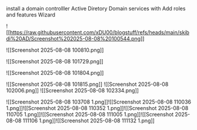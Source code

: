 install a domain controlller
Active Diretory Domain services with Add roles and features Wizard

![[https://raw.githubusercontent.com/xDU00/blogstuff/refs/heads/main/skibdi%20AD/Screenshot%202025-08-08%20100544.png]]

![[Screenshot 2025-08-08 100810.png]]

![[Screenshot 2025-08-08 101729.png]]

![[Screenshot 2025-08-08 101804.png]]

![[Screenshot 2025-08-08 101815.png]]
![[Screenshot 2025-08-08 102006.png]]
![[Screenshot 2025-08-08 102334.png]]

![[Screenshot 2025-08-08 103708 1.png]]![[Screenshot 2025-08-08 110036 1.png]]![[Screenshot 2025-08-08 110352 1.png]]![[Screenshot 2025-08-08 110705 1.png]]![[Screenshot 2025-08-08 111005 1.png]]![[Screenshot 2025-08-08 111106 1.png]]![[Screenshot 2025-08-08 111132 1.png]]